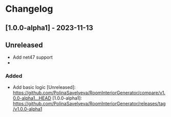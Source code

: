 # Changelog

## [1.0.0-alpha1] - 2023-11-13

## Unreleased
- Add net47 support
- 
### Added
- Add basic logic
[Unreleased]: https://github.com/PolinaSavelyeva/RoomInteriorGenerator/compare/v1.0.0-alpha1...HEAD
[1.0.0-alpha1]: https://github.com/PolinaSavelyeva/RoomInteriorGenerator/releases/tag/v1.0.0-alpha1

